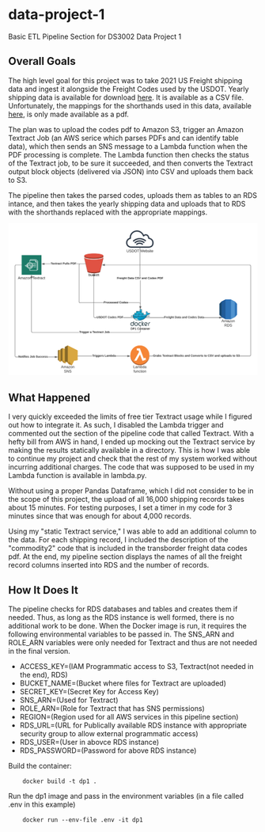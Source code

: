 # data-project-1
Basic ETL Pipeline Section for DS3002 Data Project 1

## Overall Goals
The high level goal for this project was to take 2021 US Freight shipping data and ingest it alongside the Freight Codes used by the USDOT.
Yearly shipping data is available for download [here](https://data.transportation.gov/api/views/uxue-t623/rows.csv?accessType=DOWNLOAD). It is available as a CSV file. Unfortunately, the mappings for the shorthands used in this data, available [here](https://www.bts.gov/sites/bts.dot.gov/files/docs/browse-statistical-products-and-data/transborder-freight-data/220171/codes-north-american-transborder-freight-raw-data.pdf), is only made available as a pdf.

The plan was to upload the codes pdf to Amazon S3, trigger an Amazon Textract Job (an AWS serice which parses PDFs and can identify table data), which then sends an SNS message to a Lambda function when the PDF processing is complete. The Lambda function then checks the status of the Textract job, to be sure it succeeded, and then converts the Textract output block objects (delivered via JSON) into CSV and uploads them back to S3.

The pipeline then takes the parsed codes, uploads them as tables to an RDS intance, and then takes the yearly shipping data and uploads that to RDS with the shorthands replaced with the appropriate mappings.

![Diagram for data project original plan](https://raw.githubusercontent.com/dknorr/data-project-1/main/images/dp1-original-plan.png?token=AE3BIKNPU2CBAIDODAHHZJTAQCMBC)

## What Happened
I very quickly exceeded the limits of free tier Textract usage while I figured out how to integrate it. As such, I disabled the Lambda trigger and commented out the section of the pipeline code that called Textract. With a hefty bill from AWS in hand, I ended up mocking out the Textract service by making the results statically available in a directory. This is how I was able to continue my project and check that the rest of my system worked without incurring additional charges. The code that was supposed to be used in my Lambda function is available in lambda.py. 

Without using a proper Pandas Dataframe, which I did not consider to be in the scope of this project, the upload of all 16,000 shipping records takes about 15 minutes. For testing purposes, I set a timer in my code for 3 minutes since that was enough for about 4,000 records. 

Using my "static Textract service," I was able to add an additional column to the data. For each shipping record, I included the description of the "commodity2" code that is included in the transborder freight data codes pdf. At the end, my pipeline section displays the names of all the freight record columns inserted into RDS and the number of records.

## How It Does It
The pipeline checks for RDS databases and tables and creates them if needed. Thus, as long as the RDS instance is well formed, there is no additional work to be done. When the Docker image is run, it requires the following environmental variables to be passed in. The SNS_ARN and ROLE_ARN variables were only needed for Textract and thus are not needed in the final version.

- ACCESS_KEY=(IAM Programmatic access to S3, Textract(not needed in the end), RDS)
- BUCKET_NAME=(Bucket where files for Textract are uploaded)
- SECRET_KEY=(Secret Key for Access Key)
- SNS_ARN=(Used for Textract)
- ROLE_ARN=(Role for Textract that has SNS permissions)
- REGION=(Region used for all AWS services in this pipeline section)
- RDS_URL=(URL for Publically available RDS instance with appropriate security group to allow external programmatic access)
- RDS_USER=(User in abovce RDS instance)
- RDS_PASSWORD=(Password for above RDS instance)

Build the container:
```
    docker build -t dp1 .
```

Run the dp1 image and pass in the environment variables (in a file called .env in this example)
```
    docker run --env-file .env -it dp1
```
